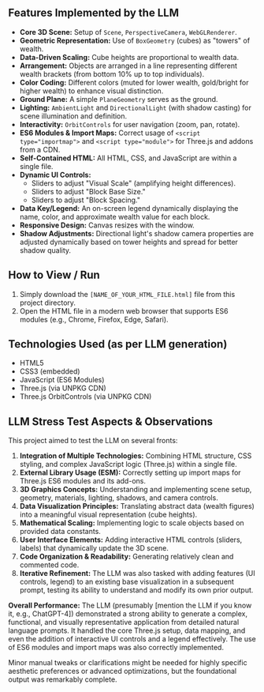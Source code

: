 
## Features Implemented by the LLM

*   **Core 3D Scene:** Setup of `Scene`, `PerspectiveCamera`, `WebGLRenderer`.
*   **Geometric Representation:** Use of `BoxGeometry` (cubes) as "towers" of wealth.
*   **Data-Driven Scaling:** Cube heights are proportional to wealth data.
*   **Arrangement:** Objects are arranged in a line representing different wealth brackets (from bottom 10% up to top individuals).
*   **Color Coding:** Different colors (muted for lower wealth, gold/bright for higher wealth) to enhance visual distinction.
*   **Ground Plane:** A simple `PlaneGeometry` serves as the ground.
*   **Lighting:** `AmbientLight` and `DirectionalLight` (with shadow casting) for scene illumination and definition.
*   **Interactivity:** `OrbitControls` for user navigation (zoom, pan, rotate).
*   **ES6 Modules & Import Maps:** Correct usage of `<script type="importmap">` and `<script type="module">` for Three.js and addons from a CDN.
*   **Self-Contained HTML:** All HTML, CSS, and JavaScript are within a single file.
*   **Dynamic UI Controls:**
    *   Sliders to adjust "Visual Scale" (amplifying height differences).
    *   Sliders to adjust "Block Base Size."
    *   Sliders to adjust "Block Spacing."
*   **Data Key/Legend:** An on-screen legend dynamically displaying the name, color, and approximate wealth value for each block.
*   **Responsive Design:** Canvas resizes with the window.
*   **Shadow Adjustments:** Directional light's shadow camera properties are adjusted dynamically based on tower heights and spread for better shadow quality.

## How to View / Run

1.  Simply download the `[NAME_OF_YOUR_HTML_FILE.html]` file from this project directory.
2.  Open the HTML file in a modern web browser that supports ES6 modules (e.g., Chrome, Firefox, Edge, Safari).

## Technologies Used (as per LLM generation)

*   HTML5
*   CSS3 (embedded)
*   JavaScript (ES6 Modules)
*   Three.js (via UNPKG CDN)
*   Three.js OrbitControls (via UNPKG CDN)

## LLM Stress Test Aspects & Observations

This project aimed to test the LLM on several fronts:

1.  **Integration of Multiple Technologies:** Combining HTML structure, CSS styling, and complex JavaScript logic (Three.js) within a single file.
2.  **External Library Usage (ESM):** Correctly setting up import maps for Three.js ES6 modules and its add-ons.
3.  **3D Graphics Concepts:** Understanding and implementing scene setup, geometry, materials, lighting, shadows, and camera controls.
4.  **Data Visualization Principles:** Translating abstract data (wealth figures) into a meaningful visual representation (cube heights).
5.  **Mathematical Scaling:** Implementing logic to scale objects based on provided data constants.
6.  **User Interface Elements:** Adding interactive HTML controls (sliders, labels) that dynamically update the 3D scene.
7.  **Code Organization & Readability:** Generating relatively clean and commented code.
8.  **Iterative Refinement:** The LLM was also tasked with adding features (UI controls, legend) to an existing base visualization in a subsequent prompt, testing its ability to understand and modify its own prior output.

**Overall Performance:**
The LLM (presumably [mention the LLM if you know it, e.g., ChatGPT-4]) demonstrated a strong ability to generate a complex, functional, and visually representative application from detailed natural language prompts. It handled the core Three.js setup, data mapping, and even the addition of interactive UI controls and a legend effectively. The use of ES6 modules and import maps was also correctly implemented.

Minor manual tweaks or clarifications might be needed for highly specific aesthetic preferences or advanced optimizations, but the foundational output was remarkably complete.
